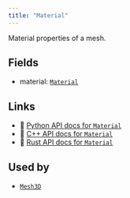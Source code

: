 ```yaml
---
title: "Material"
---
```


Material properties of a mesh.

## Fields

* material: [`Material`](../datatypes/material.md)

## Links
 * 🐍 [Python API docs for `Material`](https://ref.rerun.io/docs/python/stable/common/components#rerun.components.Material)
 * 🌊 [C++ API docs for `Material`](https://ref.rerun.io/docs/cpp/stable/structrerun_1_1components_1_1Material.html?speculative-link)
 * 🦀 [Rust API docs for `Material`](https://docs.rs/rerun/latest/rerun/components/struct.Material.html)


## Used by

* [`Mesh3D`](../archetypes/mesh3d.md)
